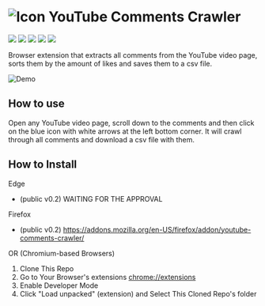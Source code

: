 # ![Icon](https://github.com/rdavydov/yt-comments-crawler/blob/main/images/ico19.png?raw=true) YouTube Comments Crawler

![](https://img.shields.io/github/license/rdavydov/yt-comments-crawler?style=for-the-badge&logo=github&color=purple&logoColor=thistle)
![](https://img.shields.io/github/stars/rdavydov/yt-comments-crawler?style=for-the-badge&logo=github&color=darkblue&logoColor=aquamarine)
![](https://img.shields.io/github/forks/rdavydov/yt-comments-crawler?style=for-the-badge&logo=github&color=darkblue&logoColor=aquamarine)
![](https://img.shields.io/github/watchers/rdavydov/yt-comments-crawler?style=for-the-badge&logo=github&color=darkblue&logoColor=aquamarine)
![](https://img.shields.io/github/last-commit/rdavydov/yt-comments-crawler?style=for-the-badge&logo=github&color=darkgreen&logoColor=lightgreen)

Browser extension that extracts all comments from the YouTube video page, sorts them by the amount of likes and saves them to a csv file.

![Demo](https://github.com/rdavydov/yt-comments-crawler/blob/main/yt-comments-crawler-animation.gif?raw=true)

## How to use

Open any YouTube video page, scroll down to the comments and then click on the blue icon with white arrows at the left bottom corner. It will crawl through all comments and download a csv file with them.

## How to Install

Edge

- (public v0.2) WAITING FOR THE APPROVAL

Firefox

- (public v0.2) <https://addons.mozilla.org/en-US/firefox/addon/youtube-comments-crawler/>

OR (Chromium-based Browsers)

1. Clone This Repo
2. Go to Your Browser's extensions [chrome://extensions](chrome://extensions)
3. Enable Developer Mode
4. Click "Load unpacked" (extension) and Select This Cloned Repo's folder
